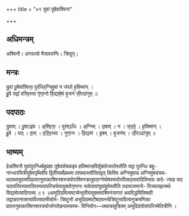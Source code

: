 +++
title = "०९ युवां पूषेवाश्विना"

+++
## अधिमन्त्रम्
अश्विनौ। अगस्त्यो मैत्रावरुणिः। त्रिष्टुप्।

## मन्त्रः
यु॒वां पू॒षेवा॑श्विना॒ पुरं॑धिर॒ग्निमु॒षां न ज॑रते ह॒विष्मा॑न् ।  
हु॒वे यद्वां॑ वरिव॒स्या गृ॑णा॒नो वि॒द्यामे॒षं वृ॒जनं॑ जी॒रदा॑नुम् ॥

## पदपाठः
यु॒वाम् । पू॒षाऽइ॑व । अ॒श्वि॒ना॒ । पुर॑म्ऽधिः । अ॒ग्निम् । उ॒षाम् । न । ज॒र॒ते॒ । ह॒विष्मा॑न् ।  
हु॒वे । यत् । वा॒म् । व॒रि॒व॒स्या । गृ॒णा॒नः । वि॒द्याम॑ । इ॒षम् । वृ॒जन॑म् । जी॒रऽदा॑नुम् ॥

## भाष्यम्
हेअश्विनौ युवांपुरन्धिर्बहुप्रज्ञः पूषेवपोषकइव हविष्मान्हविर्युक्तोजरतेस्तौति यद्वा पुरन्धिः बहू- नान्धारयित्रीपूषेवपृथिवीव द्वितीयार्थेप्रथमा तांयथास्तौतितद्वत् किमिव अग्निमुषान्न अग्निमुषसंचय- थातथायुवामपिप्रातरनुवाकाश्विनशस्त्रयोराश्विनक्रतुवदाग्नेयोषस्ययोरपिसद्भावादितिभावः कदे- त्याह यत् यदावरिवस्यावरिवस्ययापरिचर्ययायुक्तोगृणानः स्तोतावांयुवांहुवेस्तौति तदायजमानो- पिजवतइत्यर्थः विद्यामेत्यादिगतम् ॥ ९ ॥अभूदिदमित्यष्टर्चन्तृतीयंसूक्तमाश्विनंजागतं अवविद्धमितिषष्ठी तद्वान्नरानासत्यावित्यष्टमीचोभे- त्रिष्टुभौ अभूदिदमष्टौषठ्यन्त्येत्रिष्टुभावित्यनुक्रमणिका प्रातरनुवाकाश्विनशस्त्रयोर्जागतेछन्दस्यस्य- विनियोगः—तथाचसूत्रितम् अभूदिदंयोवांपरिज्मेतित्रीणि ।